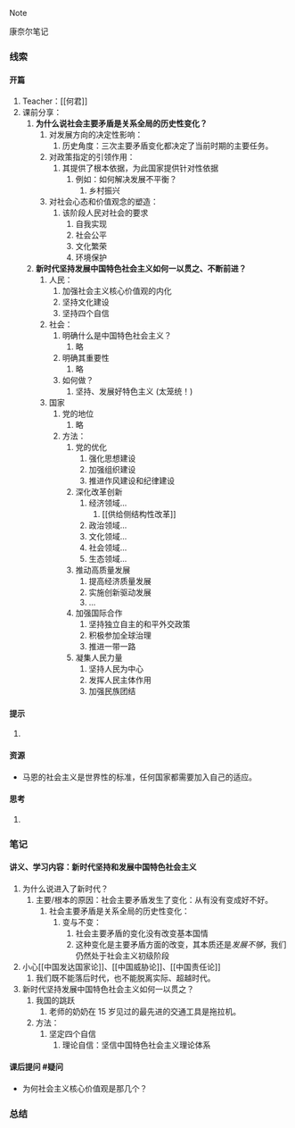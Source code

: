 > [!NOTE]
> 康奈尔笔记

### 线索
#### 开篇
1. Teacher：[[何君]]
2. 课前分享：
	1. **为什么说社会主要矛盾是关系全局的历史性变化？**
		1. 对发展方向的决定性影响：
			1. 历史角度：三次主要矛盾变化都决定了当前时期的主要任务。
		2. 对政策指定的引领作用：
			1. 其提供了根本依据，为此国家提供针对性依据
				1. 例如：如何解决发展不平衡？
					1. 乡村振兴
		3. 对社会心态和价值观念的塑造：
			1. 该阶段人民对社会的要求
				1. 自我实现
				2. 社会公平
				3. 文化繁荣
				4. 环境保护
	2. **新时代坚持发展中国特色社会主义如何一以贯之、不断前进？**
		1. 人民：
			1. 加强社会主义核心价值观的内化
			2. 坚持文化建设
			3. 坚持四个自信
		2. 社会：
			1. 明确什么是中国特色社会主义？
				1. 略
			2. 明确其重要性
				1. 略
			3. 如何做？
				1. 坚持、发展好特色主义 (太笼统！)
		3. 国家
			1. 党的地位
				1. 略
			2. 方法：
				1. 党的优化
					1. 强化思想建设
					2. 加强组织建设
					3. 推进作风建设和纪律建设
				2. 深化改革创新
					1. 经济领域...
						1. [[供给侧结构性改革]]
					2. 政治领域...
					3. 文化领域...
					4. 社会领域...
					5. 生态领域...
				3. 推动高质量发展
					1. 提高经济质量发展
					2. 实施创新驱动发展
					3. ...
				4. 加强国际合作
					1. 坚持独立自主的和平外交政策
					2. 积极参加全球治理
					3. 推进一带一路
				5. 凝集人民力量
					1. 坚持人民为中心
					2. 发挥人民主体作用
					3. 加强民族团结
#### 提示
1. 
#### 资源
- 马恩的社会主义是世界性的标准，任何国家都需要加入自己的适应。
#### 思考
1. 
### 笔记
#### 讲义、学习内容：新时代坚持和发展中国特色社会主义
1. 为什么说进入了新时代？
	1. 主要/根本的原因：社会主要矛盾发生了变化：从有没有变成好不好。
		1. 社会主要矛盾是关系全局的历史性变化：
			1. 变与不变：
				1. 社会主要矛盾的变化没有改变基本国情
				2. 这种变化是主要矛盾方面的改变，其本质还是*发展不够*，我们仍然处于社会主义初级阶段
2. 小心[[中国发达国家论]]、[[中国威胁论]]、[[中国责任论]]
	1. 我们既不能落后时代，也不能脱离实际、超越时代。
3. 新时代坚持发展中国特色社会主义如何一以贯之？
	1. 我国的跳跃
		1. 老师的奶奶在 15 岁见过的最先进的交通工具是拖拉机。
	2. 方法：
		1. 坚定四个自信
			1. 理论自信：坚信中国特色社会主义理论体系
#### 课后提问 #疑问 
- 为何社会主义核心价值观是那几个？
### 总结

